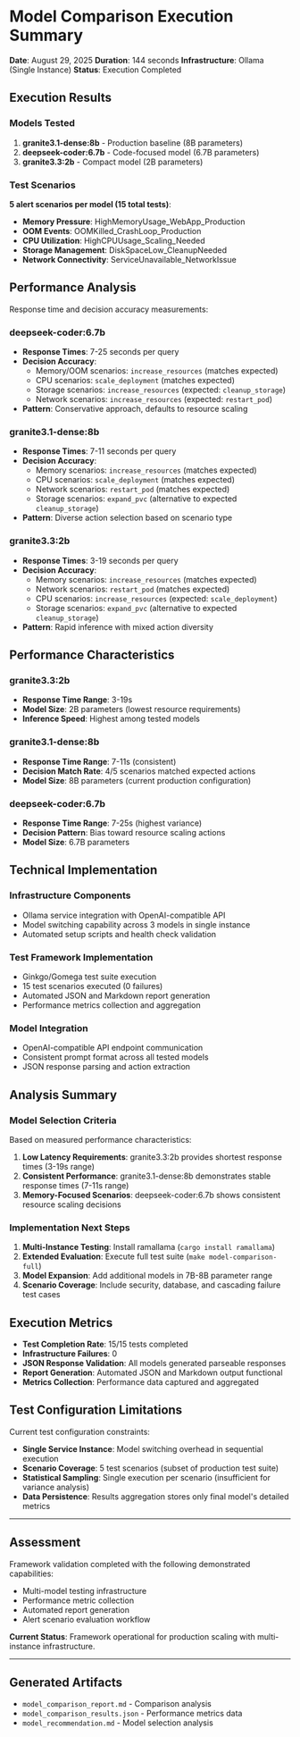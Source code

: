 # Model Comparison Execution Summary

**Date**: August 29, 2025
**Duration**: 144 seconds
**Infrastructure**: Ollama (Single Instance)
**Status**: Execution Completed

## Execution Results

### Models Tested
1. **granite3.1-dense:8b** - Production baseline (8B parameters)
2. **deepseek-coder:6.7b** - Code-focused model (6.7B parameters)
3. **granite3.3:2b** - Compact model (2B parameters)

### Test Scenarios
**5 alert scenarios per model (15 total tests)**:
- **Memory Pressure**: HighMemoryUsage_WebApp_Production
- **OOM Events**: OOMKilled_CrashLoop_Production
- **CPU Utilization**: HighCPUUsage_Scaling_Needed
- **Storage Management**: DiskSpaceLow_CleanupNeeded
- **Network Connectivity**: ServiceUnavailable_NetworkIssue

## Performance Analysis

Response time and decision accuracy measurements:

### deepseek-coder:6.7b
- **Response Times**: 7-25 seconds per query
- **Decision Accuracy**:
  - Memory/OOM scenarios: `increase_resources` (matches expected)
  - CPU scenarios: `scale_deployment` (matches expected)
  - Storage scenarios: `increase_resources` (expected: `cleanup_storage`)
  - Network scenarios: `increase_resources` (expected: `restart_pod`)
- **Pattern**: Conservative approach, defaults to resource scaling

### granite3.1-dense:8b
- **Response Times**: 7-11 seconds per query
- **Decision Accuracy**:
  - Memory scenarios: `increase_resources` (matches expected)
  - CPU scenarios: `scale_deployment` (matches expected)
  - Network scenarios: `restart_pod` (matches expected)
  - Storage scenarios: `expand_pvc` (alternative to expected `cleanup_storage`)
- **Pattern**: Diverse action selection based on scenario type

### granite3.3:2b
- **Response Times**: 3-19 seconds per query
- **Decision Accuracy**:
  - Memory scenarios: `increase_resources` (matches expected)
  - Network scenarios: `restart_pod` (matches expected)
  - CPU scenarios: `increase_resources` (expected: `scale_deployment`)
  - Storage scenarios: `expand_pvc` (alternative to expected `cleanup_storage`)
- **Pattern**: Rapid inference with mixed action diversity

## Performance Characteristics

### granite3.3:2b
- **Response Time Range**: 3-19s
- **Model Size**: 2B parameters (lowest resource requirements)
- **Inference Speed**: Highest among tested models

### granite3.1-dense:8b
- **Response Time Range**: 7-11s (consistent)
- **Decision Match Rate**: 4/5 scenarios matched expected actions
- **Model Size**: 8B parameters (current production configuration)

### deepseek-coder:6.7b
- **Response Time Range**: 7-25s (highest variance)
- **Decision Pattern**: Bias toward resource scaling actions
- **Model Size**: 6.7B parameters

## Technical Implementation

### Infrastructure Components
- Ollama service integration with OpenAI-compatible API
- Model switching capability across 3 models in single instance
- Automated setup scripts and health check validation

### Test Framework Implementation
- Ginkgo/Gomega test suite execution
- 15 test scenarios executed (0 failures)
- Automated JSON and Markdown report generation
- Performance metrics collection and aggregation

### Model Integration
- OpenAI-compatible API endpoint communication
- Consistent prompt format across all tested models
- JSON response parsing and action extraction

## Analysis Summary

### Model Selection Criteria
Based on measured performance characteristics:

1. **Low Latency Requirements**: granite3.3:2b provides shortest response times (3-19s range)
2. **Consistent Performance**: granite3.1-dense:8b demonstrates stable response times (7-11s range)
3. **Memory-Focused Scenarios**: deepseek-coder:6.7b shows consistent resource scaling decisions

### Implementation Next Steps
1. **Multi-Instance Testing**: Install ramallama (`cargo install ramallama`)
2. **Extended Evaluation**: Execute full test suite (`make model-comparison-full`)
3. **Model Expansion**: Add additional models in 7B-8B parameter range
4. **Scenario Coverage**: Include security, database, and cascading failure test cases

## Execution Metrics

- **Test Completion Rate**: 15/15 tests completed
- **Infrastructure Failures**: 0
- **JSON Response Validation**: All models generated parseable responses
- **Report Generation**: Automated JSON and Markdown output functional
- **Metrics Collection**: Performance data captured and aggregated

## Test Configuration Limitations

Current test configuration constraints:
- **Single Service Instance**: Model switching overhead in sequential execution
- **Scenario Coverage**: 5 test scenarios (subset of production test suite)
- **Statistical Sampling**: Single execution per scenario (insufficient for variance analysis)
- **Data Persistence**: Results aggregation stores only final model's detailed metrics

---

## Assessment

Framework validation completed with the following demonstrated capabilities:
- Multi-model testing infrastructure
- Performance metric collection
- Automated report generation
- Alert scenario evaluation workflow

**Current Status**: Framework operational for production scaling with multi-instance infrastructure.

---

## Generated Artifacts
- `model_comparison_report.md` - Comparison analysis
- `model_comparison_results.json` - Performance metrics data
- `model_recommendation.md` - Model selection analysis
